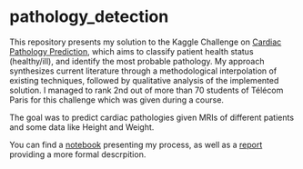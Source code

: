 # pathology_detection

This repository presents my solution to the Kaggle Challenge on [Cardiac Pathology Prediction](https://www.kaggle.com/competitions/ima-205-challenge-2025/leaderboard), which aims to classify patient health status (healthy/ill), and identify the most probable pathology. My approach synthesizes current literature through a methodological interpolation of existing techniques, followed by qualitative analysis of the implemented solution. I managed to rank 2nd out of more than 70 students of Télécom Paris for this challenge which was given during a course.

The goal was to predict cardiac pathologies given MRIs of different patients and some data like Height and Weight.

You can find a [notebook](final.ipynb) presenting my process, as well as a [report](Repoert_IM05.pdf) providing a more formal descrpition.

